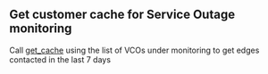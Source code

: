 ## Get customer cache for Service Outage monitoring

Call [get_cache](get_cache.md) using the list of VCOs under monitoring to get edges contacted in the last 7 days